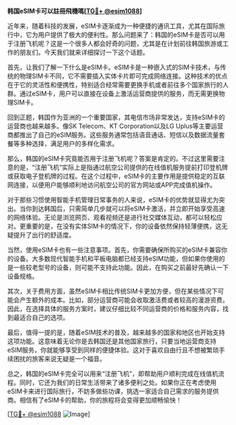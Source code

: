 **韩国eSIM卡可以註冊飛機嗎[[TG💪+ @esim1088](https://t.me/s/esim1088)]**

近年来，随着科技的发展，eSIM卡逐渐成为一种便捷的通讯工具，尤其在国际旅行中，它为用户提供了极大的便利性。那么问题来了：韩国的eSIM卡是否可以用于注册飞机呢？这是一个很多人都会好奇的问题，尤其是在计划前往韩国旅游或工作的朋友们。今天我们就来详细探讨一下这个话题。

首先，让我们了解一下什么是eSIM卡。eSIM卡是一种嵌入式的SIM卡技术，与传统的物理SIM卡不同，它不需要插入实体卡片即可完成网络连接。这种技术的优点在于它的灵活性和便携性，特别适合经常需要更换手机或者前往多个国家旅行的人群。通过eSIM卡，用户可以直接在设备上激活运营商提供的服务，而无需更换物理SIM卡。

回到正题，韩国作为亚洲的一个重要国家，其电信市场非常发达，支持eSIM卡的运营商也越来越多。像SK Telecom、KT Corporation以及LG Uplus等主要运营商都推出了自己的eSIM服务。这些服务通常包括语音通话、短信以及数据流量套餐等多种选择，满足用户的多样化需求。

那么，韩国的eSIM卡究竟能否用于注册飞机呢？答案是肯定的。不过这里需要注意的是，“注册飞机”实际上是指通过航空公司提供的在线值机服务提前打印登机牌或获取电子登机牌的过程。在这个过程中，eSIM卡的主要作用是提供稳定的互联网连接，以便用户能够顺利地访问航空公司的官方网站或APP完成值机操作。

对于那些习惯使用智能手机管理日常事务的人来说，eSIM卡的优势就显得尤为突出。当你到达韩国后，只需简单几步就可以将eSIM卡激活，并立即开始享受高速的网络体验。无论是浏览网页、观看视频还是进行社交媒体互动，都可以轻松应对。更重要的是，在没有实体SIM卡的情况下，你的设备依然保持轻薄便携，这无疑提升了出行的舒适度。

当然，使用eSIM卡也有一些注意事项。首先，你需要确保所购买的eSIM卡兼容你的设备。大多数现代智能手机和平板电脑都已经支持eSIM功能，但如果你使用的是一些较老型号的设备，则可能不支持此功能。因此，在购买之前最好先确认一下设备规格。

其次，关于费用方面，虽然eSIM卡相比传统SIM卡更加方便，但在某些情况下可能会产生额外的成本。比如，部分运营商可能会收取激活费或者较高的漫游资费。因此，在选择具体的服务方案时，建议仔细比较不同运营商的价格和服务内容，找到最适合自己的选项。

最后，值得一提的是，随着eSIM技术的普及，越来越多的国家和地区也开始支持这项功能。这意味着无论你是去韩国还是其他国家旅行，只要当地运营商支持eSIM服务，你就能够享受到同样的便捷体验。这对于喜欢自由行且不想被繁琐手续困扰的旅客来说无疑是一个福音。

总之，韩国的eSIM卡完全可以用来“注册飞机”，即帮助用户顺利完成在线值机流程。同时，它还为我们的日常生活带来了诸多便利之处。如果你正在考虑使用eSIM卡来进行国际旅行，不妨多做些功课，挑选一家适合自己需求的服务提供商。相信有了eSIM卡的帮助，你的旅程将会变得更加顺畅愉快！

[[TG💪+ @esim1088](https://t.me/s/esim1088) ![Image](https://i.postimg.cc/4NQfJmqS/Snipaste-2025-05-13-00-14-12.png)]